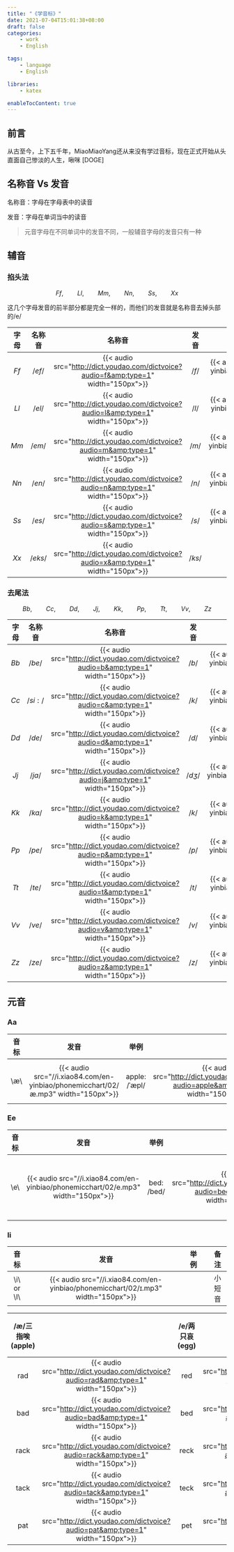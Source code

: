 ```yaml
---
title: "《学音标》"
date: 2021-07-04T15:01:38+08:00
draft: false
categories:
    - work
    - English

tags:
    - language
    - English

libraries:
    - katex

enableTocContent: true
---
```


## 前言

从古至今，上下五千年，MiaoMiaoYang还从来没有学过音标，现在正式开始从头直面自己惨淡的人生，啾咪 [DOGE]

## 名称音 Vs 发音

名称音：字母在字母表中的读音

发音：字母在单词当中的读音

> 元音字母在不同单词中的发音不同，一般辅音字母的发音只有一种

## 辅音

### 掐头法

$$Ff,\qquad Ll,\qquad Mm,\qquad Nn,\qquad Ss,\qquad Xx$$

这几个字母发音的前半部分都是完全一样的，而他们的发音就是名称音去掉头部的/e/

|字母|名称音|名称音|发音|发音|
|:--:|:--:|:--:|:--:|:--:|
|$Ff$ |$/ef/$ |{{< audio src="http://dict.youdao.com/dictvoice?audio=f&amp;type=1" width="150px">}} |$/f/$ |{{< audio src="//i.xiao84.com/en-yinbiao/phonemicchart/02/f.mp3" width="150px">}}|
|$Ll$ |$/el/$ |{{< audio src="http://dict.youdao.com/dictvoice?audio=l&amp;type=1" width="150px">}} |$/l/$ |{{< audio src="//i.xiao84.com/en-yinbiao/phonemicchart/02/l.mp3" width="150px">}}|
|$Mm$ |$/em/$ |{{< audio src="http://dict.youdao.com/dictvoice?audio=m&amp;type=1" width="150px">}} |$/m/$ |{{< audio src="//i.xiao84.com/en-yinbiao/phonemicchart/02/m.mp3" width="150px">}}|
|$Nn$ |$/en/$ |{{< audio src="http://dict.youdao.com/dictvoice?audio=n&amp;type=1" width="150px">}} |$/n/$ |{{< audio src="//i.xiao84.com/en-yinbiao/phonemicchart/02/n.mp3" width="150px">}}|
|$Ss$ |$/es/$ |{{< audio src="http://dict.youdao.com/dictvoice?audio=s&amp;type=1" width="150px">}} |$/s/$ |{{< audio src="//i.xiao84.com/en-yinbiao/phonemicchart/02/s.mp3" width="150px">}}|
|$Xx$ |$/eks/$|{{< audio src="http://dict.youdao.com/dictvoice?audio=x&amp;type=1" width="150px">}} |$/ks/$||

### 去尾法

$$Bb,\qquad Cc,\qquad Dd,\qquad Jj,\qquad Kk,\qquad Pp,\qquad Tt,\qquad Vv,\qquad Zz$$

|字母|名称音|名称音|发音|发音|
|:--:|:--:|:--:|:--:|:--:|
|$Bb$ |$/be/$ |{{< audio src="http://dict.youdao.com/dictvoice?audio=b&amp;type=1" width="150px">}}  |$/b/$  |{{< audio src="//i.xiao84.com/en-yinbiao/phonemicchart/02/b.mp3" width="150px">}}|
|$Cc$ |$/si:/$ |{{< audio src="http://dict.youdao.com/dictvoice?audio=c&amp;type=1" width="150px">}} |$/k/$  |{{< audio src="//i.xiao84.com/en-yinbiao/phonemicchart/02/k.mp3" width="150px">}}|
|$Dd$ |$/de/$ |{{< audio src="http://dict.youdao.com/dictvoice?audio=d&amp;type=1" width="150px">}}  |$/d/$  |{{< audio src="//i.xiao84.com/en-yinbiao/phonemicchart/02/d.mp3" width="150px">}}|
|$Jj$ |$/ja/$ |{{< audio src="http://dict.youdao.com/dictvoice?audio=j&amp;type=1" width="150px">}}  |$/dʒ/$ |{{< audio src="//i.xiao84.com/en-yinbiao/phonemicchart/02/dʒ.mp3" width="150px">}}|
|$Kk$ |$/ka/$ |{{< audio src="http://dict.youdao.com/dictvoice?audio=k&amp;type=1" width="150px">}}  |$/k/$  |{{< audio src="//i.xiao84.com/en-yinbiao/phonemicchart/02/k.mp3" width="150px">}}|
|$Pp$ |$/pe/$ |{{< audio src="http://dict.youdao.com/dictvoice?audio=p&amp;type=1" width="150px">}}  |$/p/$  |{{< audio src="//i.xiao84.com/en-yinbiao/phonemicchart/02/p.mp3" width="150px">}}|
|$Tt$ |$/te/$ |{{< audio src="http://dict.youdao.com/dictvoice?audio=t&amp;type=1" width="150px">}}  |$/t/$  |{{< audio src="//i.xiao84.com/en-yinbiao/phonemicchart/02/t.mp3" width="150px">}}|
|$Vv$ |$/ve/$ |{{< audio src="http://dict.youdao.com/dictvoice?audio=v&amp;type=1" width="150px">}}  |$/v/$  |{{< audio src="//i.xiao84.com/en-yinbiao/phonemicchart/02/v.mp3" width="150px">}}|
|$Zz$ |$/ze/$ |{{< audio src="http://dict.youdao.com/dictvoice?audio=z&amp;type=1" width="150px">}}  |$/z/$  |{{< audio src="//i.xiao84.com/en-yinbiao/phonemicchart/02/z.mp3" width="150px">}}|


## 元音

### Aa

|音标|发音|举例||备注|
|:--:|:--:|:--:|:--:|:--:|
|\æ\ |{{< audio src="//i.xiao84.com/en-yinbiao/phonemicchart/02/æ.mp3" width="150px">}}|apple: /ˈæpl/|{{< audio src="http://dict.youdao.com/dictvoice?audio=apple&amp;type=1" width="150px">}}|咧大嘴，嘴张三指|


### Ee

|音标|发音|举例||备注|
|:--:|:--:|:--:|:--:|:--:|
|\e\ |{{< audio src="//i.xiao84.com/en-yinbiao/phonemicchart/02/e.mp3" width="150px">}}|bed: /bed/|{{< audio src="http://dict.youdao.com/dictvoice?audio=bed&amp;type=1" width="150px">}}|比\æ\的嘴更扁，嘴张两指|


### Ii

|音标|发音|举例||备注|
|:--:|:--:|:--:|:--:|:--:|
|\i\ or \I\ |{{< audio src="//i.xiao84.com/en-yinbiao/phonemicchart/02/ɪ.mp3" width="150px">}}|||小短音|

|/æ/三指唉(apple)|| /e/两只哀(egg)|| /i/一指依||
|:--:|:--:|:--:|:--:|:--:|:--:|
|rad |{{< audio src="http://dict.youdao.com/dictvoice?audio=rad&amp;type=1" width="150px">}} |red |{{< audio src="http://dict.youdao.com/dictvoice?audio=red&amp;type=1" width="150px">}} |rid |{{< audio src="http://dict.youdao.com/dictvoice?audio=rid&amp;type=1" width="150px">}}|
|bad |{{< audio src="http://dict.youdao.com/dictvoice?audio=bad&amp;type=1" width="150px">}} |bed |{{< audio src="http://dict.youdao.com/dictvoice?audio=bed&amp;type=1" width="150px">}} |bid |{{< audio src="http://dict.youdao.com/dictvoice?audio=bid&amp;type=1" width="150px">}}|
|rack|{{< audio src="http://dict.youdao.com/dictvoice?audio=rack&amp;type=1" width="150px">}}|reck|{{< audio src="http://dict.youdao.com/dictvoice?audio=reck&amp;type=1" width="150px">}}|rick|{{< audio src="http://dict.youdao.com/dictvoice?audio=rick&amp;type=1" width="150px">}}|
|tack|{{< audio src="http://dict.youdao.com/dictvoice?audio=tack&amp;type=1" width="150px">}}|teck|{{< audio src="http://dict.youdao.com/dictvoice?audio=teck&amp;type=1" width="150px">}}|tick|{{< audio src="http://dict.youdao.com/dictvoice?audio=tick&amp;type=1" width="150px">}}|
|pat |{{< audio src="http://dict.youdao.com/dictvoice?audio=pat&amp;type=1" width="150px">}} |pet |{{< audio src="http://dict.youdao.com/dictvoice?audio=pet&amp;type=1" width="150px">}} |pit |{{< audio src="http://dict.youdao.com/dictvoice?audio=pit&amp;type=1" width="150px">}}|

